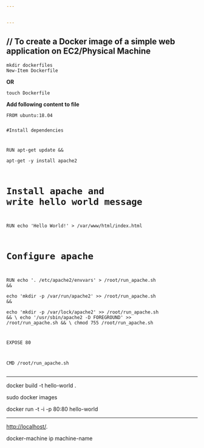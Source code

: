 ```yaml
---


---
```


<h2 id="to-create-a-docker-image-of-a-simple-web-application-on-ec2physical-machine"><strong>// To create a Docker image of a simple web application on EC2/Physical Machine</strong></h2>
<pre><code>mkdir dockerfiles 
New-Item Dockerfile
</code></pre>
<p><strong>OR</strong></p>
<pre><code>touch Dockerfile
</code></pre>
<p><strong>Add following content to file</strong></p>
<pre><code>FROM ubuntu:18.04

#Install dependencies

RUN apt-get update &amp;&amp; \
 apt-get -y install apache2

# Install apache and write hello world message

RUN echo 'Hello World!' &gt; /var/www/html/index.html

# Configure apache

RUN echo '. /etc/apache2/envvars' &gt; /root/run_apache.sh &amp;&amp; \
 echo 'mkdir -p /var/run/apache2' &gt;&gt; /root/run_apache.sh &amp;&amp; \
 echo 'mkdir -p /var/lock/apache2' &gt;&gt; /root/run_apache.sh &amp;&amp; \ 
 echo '/usr/sbin/apache2 -D FOREGROUND' &gt;&gt; /root/run_apache.sh &amp;&amp; \ 
 chmod 755 /root/run_apache.sh

EXPOSE 80

CMD /root/run_apache.sh
</code></pre>
<hr>
<p>docker build -t hello-world .</p>
<p>sudo docker images</p>
<p>docker run -t -i -p 80:80 hello-world</p>
<hr>
<p><a href="http://localhost/">http://localhost/</a>.</p>
<p>docker-machine ip machine-name</p>

